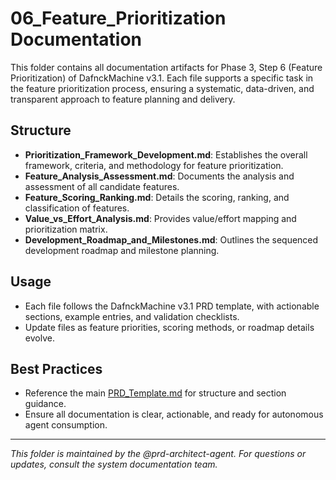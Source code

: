 # 06_Feature_Prioritization Documentation

This folder contains all documentation artifacts for Phase 3, Step 6 (Feature Prioritization) of DafnckMachine v3.1. Each file supports a specific task in the feature prioritization process, ensuring a systematic, data-driven, and transparent approach to feature planning and delivery.

## Structure
- **Prioritization_Framework_Development.md**: Establishes the overall framework, criteria, and methodology for feature prioritization.
- **Feature_Analysis_Assessment.md**: Documents the analysis and assessment of all candidate features.
- **Feature_Scoring_Ranking.md**: Details the scoring, ranking, and classification of features.
- **Value_vs_Effort_Analysis.md**: Provides value/effort mapping and prioritization matrix.
- **Development_Roadmap_and_Milestones.md**: Outlines the sequenced development roadmap and milestone planning.

## Usage
- Each file follows the DafnckMachine v3.1 PRD template, with actionable sections, example entries, and validation checklists.
- Update files as feature priorities, scoring methods, or roadmap details evolve.

## Best Practices
- Reference the main [PRD_Template.md](../PRD_Template.md) for structure and section guidance.
- Ensure all documentation is clear, actionable, and ready for autonomous agent consumption.

---
*This folder is maintained by the @prd-architect-agent. For questions or updates, consult the system documentation team.* 